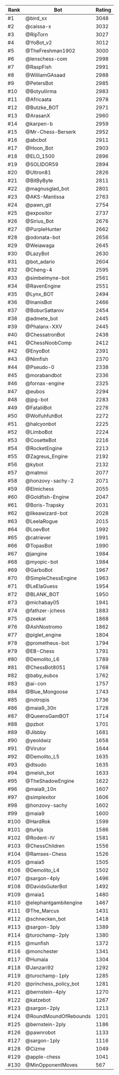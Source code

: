 Rank|Bot|Rating
---|---|---
#1|@bird_xx|3048
#2|@caissa-x|3032
#3|@RipTorn|3027
#4|@YoBot_v2|3012
#5|@TheFreshman1902|3000
#6|@lenschess-com|2998
#7|@RaspFish|2991
#8|@WilliamGAsaad|2988
#9|@PetersBot|2985
#10|@Botyuliirma|2983
#11|@Africaata|2978
#12|@Butzke_BOT|2971
#13|@ArasanX|2960
#14|@karpen-b|2959
#15|@Mr-Chess-Berserk|2952
#16|@abcbot|2911
#17|@Hoon_Bot|2903
#18|@ELO_1500|2896
#19|@SOLIDOR59|2894
#20|@Ultron81|2826
#21|@BitByByte|2811
#22|@magnusglad_bot|2801
#23|@AKS-Mantissa|2763
#24|@pawn_git|2754
#25|@expositor|2737
#26|@Sirius_Bot|2676
#27|@PurpleHunter|2662
#28|@odonata-bot|2656
#29|@Weiawaga|2645
#30|@LazyBot|2630
#31|@bot_adario|2604
#32|@Cheng-4|2595
#33|@simbelmyne-bot|2561
#34|@RavenEngine|2551
#35|@Lynx_BOT|2494
#36|@InanisBot|2466
#37|@BoburSattarov|2454
#38|@admete_bot|2445
#39|@Phalanx-XXV|2445
#40|@ChessatronBot|2438
#41|@ChessNoobComp|2412
#42|@EnyoBot|2391
#43|@Nimfish|2370
#44|@Pseudo-0|2338
#45|@morabandbot|2336
#46|@fornax-engine|2325
#47|@eubos|2294
#48|@jpg-bot|2283
#49|@FataliiBot|2276
#50|@WolfuhfuhBot|2272
#51|@halcyonbot|2225
#52|@LimboBot|2224
#53|@CosetteBot|2216
#54|@RocketEngine|2213
#55|@Zagreus_Engine|2192
#56|@kybot|2132
#57|@matmoi|2077
#58|@honzovy-sachy-2|2071
#59|@Elmichess|2055
#60|@Goldfish-Engine|2047
#61|@Boris-Trapsky|2031
#62|@likeawizard-bot|2028
#63|@LeelaRogue|2015
#64|@LoevBot|1992
#65|@catriever|1991
#66|@TopasBot|1990
#67|@jangine|1984
#68|@myopic-bot|1984
#69|@GarboBot|1967
#70|@SimpleChessEngine|1963
#71|@LeElaGuess|1954
#72|@BLANK_BOT|1950
#73|@michabay05|1941
#74|@fathzer-jchess|1883
#75|@zeekat|1868
#76|@AshNostromo|1862
#77|@piglet_engine|1804
#78|@prometheus-bot|1794
#79|@EB-Chess|1791
#80|@Demolito_L6|1789
#81|@ChessBot8051|1768
#82|@baby_eubos|1762
#83|@ai-con|1757
#84|@Blue_Mongoose|1743
#85|@notropis|1736
#86|@maia9_30n|1728
#87|@QueensGamBOT|1714
#88|@pzbot|1701
#89|@Jibbby|1681
#90|@yeoldwiz|1658
#91|@Virutor|1644
#92|@Demolito_L5|1635
#93|@dtsudo|1635
#94|@melsh_bot|1633
#95|@TheShadowEngine|1622
#96|@maia9_10n|1607
#97|@simplexitor|1606
#98|@honzovy-sachy|1602
#99|@maia9|1600
#100|@HardRok|1599
#101|@turkjs|1586
#102|@Rodent-IV|1581
#103|@ChessChildren|1556
#104|@Ramses-Chess|1526
#105|@maia5|1505
#106|@Demolito_L4|1502
#107|@sargon-4ply|1496
#108|@DavidsGuterBot|1492
#109|@maia1|1480
#110|@elephantgambitengine|1467
#111|@The_Marcus|1431
#112|@schnecken_bot|1418
#113|@sargon-3ply|1389
#114|@turochamp-2ply|1380
#115|@munfish|1372
#116|@monchester|1341
#117|@Humaia|1304
#118|@Janzari92|1292
#119|@turochamp-1ply|1285
#120|@princhess_policy_bot|1281
#121|@bernstein-4ply|1270
#122|@katzebot|1267
#123|@sargon-2ply|1213
#124|@RoundMoundOfRebounds|1201
#125|@bernstein-2ply|1186
#126|@pawnrobot|1133
#127|@sargon-1ply|1116
#128|@Cizme|1049
#129|@apple-chess|1041
#130|@MinOpponentMoves|567
